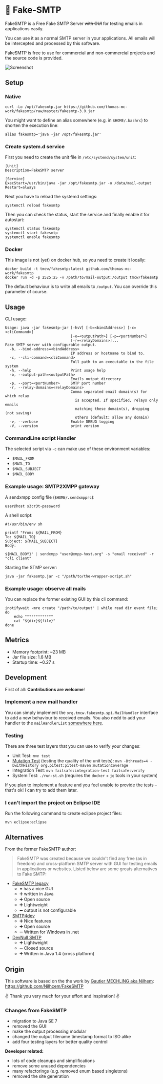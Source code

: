 # 📨 Fake-SMTP

FakeSMTP is a Free Fake SMTP Server ~~with GUI~~ for testing emails in applications easily.

You can use it as a normal SMTP server in your applications. All emails will be intercepted and processed by this software.

FakeSMTP is free to use for commercial and non-commercial projects and the
source code is provided.

![Screenshot](src/site/resources/images/screenshot.png)

## Setup

### Native

    curl -Lo /opt/fakesmtp.jar https://github.com/thomas-mc-work/fakesmtp/raw/master/fakesmtp-3.0.jar

You might want to define an alias somewhere (e.g. in `$HOME/.bashrc`) to shorten the execution line:

    alias fakesmtp='java -jar /opt/fakesmtp.jar'

### Create system.d service

First you need to create the unit file in `/etc/systemd/system/unit`:

    [Unit]
    Description=FakeSMTP server

    [Service]
    ExecStart=/usr/bin/java -jar /opt/fakesmtp.jar -o /data/mail-output
    Restart=always

Next you have to reload the systemd settings:

    systemctl reload fakesmtp

Then you can check the status, start the service and finally enable it for autostart:

    systemctl status fakesmtp
    systemctl start fakesmtp
    systemctl enable fakesmtp

### Docker

This image is not (yet) on docker hub, so you need to create it locally:

    docker build -t tmcw/fakesmtp:latest github.com/thomas-mc-work/fakesmtp
    docker run -d -p 2525:25 -v /path/to/mail-output:/output tmcw/fakesmtp

The default behaviour is to write all emails to `/output`. You can override this parameter of course.

## Usage

CLI usage:

    Usage: java -jar fakesmtp-jar [-hvV] [-b=<bindAddress>] [-c=<cliCommand>]
                                  [-o=<outputPath>] [-p=<portNumber>]
                                  [-r=<relayDomains>]...
    Fake SMTP server with configurable output.
      -b, --bind-address=<bindAddress>
                                  IP address or hostname to bind to.
      -c, --cli-command=<cliCommand>
                                  Full path to an executable in the file system
      -h, --help                  Print usage help
      -o, --output-path=<outputPath>
                                  Emails output directory
      -p, --port=<portNumber>     SMTP port number
      -r, --relay-domains=<relayDomains>
                                  Comma separated email domain(s) for which relay
                                    is accepted. If specified, relays only emails
                                    matching these domain(s), dropping (not saving)
                                    others (default: allow any domain)
      -v, --verbose               Enable DEBUG logging
      -V, --version               print version

### CommandLine script Handler

The selected script via `-c` can make use of these environment variables:

- `$MAIL_FROM`
- `$MAIL_TO`
- `$MAIL_SUBJECT`
- `$MAIL_BODY`

### Example usage: SMTP2XMPP gateway

A sendxmpp config file (`$HOME/.sendxmpprc`):

    user@host s3cr3t-password

A shell script:

    #!/usr/bin/env sh

    printf "From: ${MAIL_FROM}
    To: ${MAIL_TO}
    Subject: ${MAIL_SUBJECT}
    Body:

    ${MAIL_BODY}" | sendxmpp "user@xmpp-host.org" -s "email received" -r   "cli client"

Starting the STMP server:

    java -jar fakesmtp.jar -c "/path/to/the-wrapper-script.sh"

### Example usage: observe all mails

You can replace the former existing GUI by this cli command:

    inotifywait -mre create "/path/to/output" | while read dir event file; do
        echo "°°°°°°°°°°°"
        cat "${dir}${file}"
    done

## Metrics

- Memory footprint: ~23 MB
- Jar file size: 1.6 MB
- Startup time: ~0.27 s

## Development

First of all: **Contributions are welcome**!

### Implement a new mail handler

You can simply implement the `org.tmcw.fakesmtp.spi.MailHandler` interface to add a new behaviour to received emails.
You also nedd to add your handler to the `mailHandlerList`
[somewhere here](https://gitlab.com/thomas-mc-work/fakesmtp/src/main/java/cli/Main.java#40).

### Testing

There are three test layers that you can use to verify your changes:

- Unit Test: `mvn test`
- [Mutation Test](http://pitest.org/) (testing the quality of the unit tests):
`mvn -Dthreads=4 -DwithHistory org.pitest:pitest-maven:mutationCoverage`
- Integration Test: `mvn failsafe:integration-test failsafe:verify`
- System Test: `./run-st.sh` (requires the `docker` + `jq` tools in your system)

If you plan to implement a feature and you feel unable to provide the tests – that's ok! I can try to add them later.

### I can't import the project on Eclipse IDE

Run the following command to create eclipse project files:

    mvn eclipse:eclipse

## Alternatives

From the former FakeSMTP author:

> FakeSMTP was created because we couldn't find any free (as in freedom) and cross-platform SMTP server with GUI for
testing emails in applications or websites. Listed below are some greats alternatives to Fake SMTP:

- [FakeSMTP legacy](http://nilhcem.com/FakeSMTP/)
    - ± has a nice GUI
    - ➕ written in Java
    - ➕ Open source
    - ➕ Lightweight
    - ➖ output is not configurable
- [SMTP4dev](http://smtp4dev.codeplex.com/)
    - ➕ Nice features
    - ➕ Open source
    - ➖ Written for Windows in .net
- [DevNull SMTP](http://www.aboutmyip.com/AboutMyXApp/DevNullSmtp.jsp)
    - ➕ Lightweight
    - ➖ Closed source
    - ➕ Written in Java 1.4 (cross platform)

## Origin

This software is based on the the work by
[Gautier MECHLING aka Nilhem](https://github.com/Nilhcem): <https://github.com/Nilhcem/FakeSMTP>

✌ Thank you very much for your effort and inspiration! ✌

### Changes from FakeSMTP

- migration to Java SE 7
- removed the GUI
- make the output processing modular
- changed the output filename timestamp format to ISO alike
- add four testing layers for better quality control

**Developer related:**

- lots of code cleanups and simplifications
- remove some unused dependencies
- many refactorings (e.g. removed enum based singletons)
- removed the site generation
